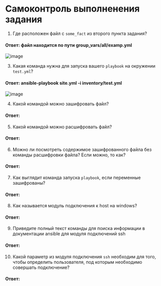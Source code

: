 # Самоконтроль выполненения задания

1. Где расположен файл с `some_fact` из второго пункта задания?
#### Ответ: файл находится по пути group_vars/all/examp.yml
![image](https://user-images.githubusercontent.com/92969676/163532921-33c90c0c-74e9-400d-bb17-271f17bfb57a.png)

3. Какая команда нужна для запуска вашего `playbook` на окружении `test.yml`?

#### Ответ: ansible-playbook site.yml -i inventory/test.yml

![image](https://user-images.githubusercontent.com/92969676/163540835-6dbe5c16-eb61-499b-ad61-629ceb6ba742.png)


4. Какой командой можно зашифровать файл?
#### Ответ:

5. Какой командой можно расшифровать файл?
#### Ответ:

6. Можно ли посмотреть содержимое зашифрованного файла без команды расшифровки файла? Если можно, то как?
#### Ответ:

7. Как выглядит команда запуска `playbook`, если переменные зашифрованы?
#### Ответ:

8. Как называется модуль подключения к host на windows?
#### Ответ:

9. Приведите полный текст команды для поиска информации в документации ansible для модуля подключений ssh
#### Ответ:

10. Какой параметр из модуля подключения `ssh` необходим для того, чтобы определить пользователя, под которым необходимо совершать подключение?
#### Ответ:
